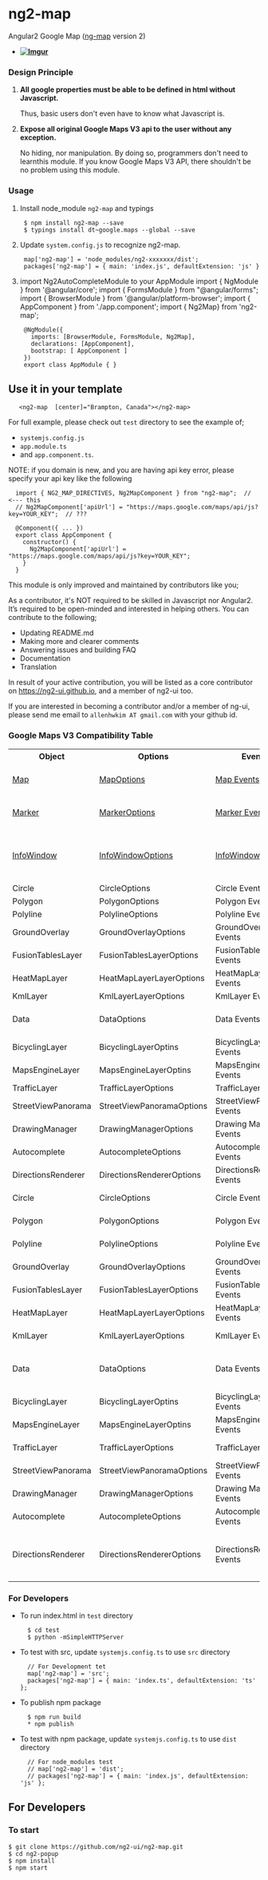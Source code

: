 # ng2-map

Angular2 Google Map ([ng-map](https://ngmap.github.io) version 2)

* **[![Imgur](http://i.imgur.com/O2EOCxf.png)](https://ng2map.github.io)**

### Design Principle

1. **All google properties must be able to be defined in html without Javascript.**

   Thus, basic users don't even have to know what Javascript is. 

2. **Expose all original Google Maps V3 api to the user without any exception.** 

   No hiding, nor manipulation. By doing so, programmers don't need to learnthis module.
   If you know Google Maps V3 API, there shouldn't be no problem using this module.

### Usage

1. Install node_module `ng2-map` and typings

        $ npm install ng2-map --save
        $ typings install dt~google.maps --global --save

2. Update `system.config.js` to recognize ng2-map.

        map['ng2-map'] = 'node_modules/ng2-xxxxxxx/dist';
        packages['ng2-map'] = { main: 'index.js', defaultExtension: 'js' }

3. import Ng2AutoCompleteModule to your AppModule
        import { NgModule } from '@angular/core';
        import { FormsModule } from "@angular/forms";
        import { BrowserModule  } from '@angular/platform-browser';
        import { AppComponent } from './app.component';
        import { Ng2Map} from 'ng2-map';
        
        @NgModule({
          imports: [BrowserModule, FormsModule, Ng2Map],
          declarations: [AppComponent],
          bootstrap: [ AppComponent ]
        })
        export class AppModule { }

## Use it in your template

       <ng2-map  [center]="Brampton, Canada"></ng2-map>

For full example, please check out `test` directory to see the example of;

  - `systemjs.config.js`
  - `app.module.ts`
  -  and `app.component.ts`.

  NOTE: if you domain is new, and you are having api key error, please specify your api key like the following
  
      import { NG2_MAP_DIRECTIVES, Ng2MapComponent } from "ng2-map";  // <--- this
      // Ng2MapComponent['apiUrl'] = "https://maps.google.com/maps/api/js?key=YOUR_KEY";  // ???

      @Component({ ... })
      export class AppComponent {
        constructor() {
          Ng2MapComponent['apiUrl'] = "https://maps.google.com/maps/api/js?key=YOUR_KEY";
        }
      }

This module is only improved and maintained by contributors like you;

As a contributor, it's NOT required to be skilled in Javascript nor Angular2. 
It’s required to be open-minded and interested in helping others.
You can contribute to the following;

  * Updating README.md
  * Making more and clearer comments
  * Answering issues and building FAQ
  * Documentation
  * Translation

In result of your active contribution, you will be listed as a core contributor
on https://ng2-ui.github.io, and a member of ng2-ui too.

If you are interested in becoming a contributor and/or a member of ng-ui,
please send me email to `allenhwkim AT gmail.com` with your github id. 

### Google Maps V3 Compatibility Table

<table>
  <tr><th> Object  <th> Options <th> Events <th> Note </tr>
  <tr><td> <a href="https://developers.google.com/maps/documentation/javascript/reference#Map">Map</a>
      <td> <a href="https://developers.google.com/maps/documentation/javascript/reference#MapOptions">MapOptions</a>
      <td> <a href="https://developers.google.com/maps/documentation/javascript/reference#Map">Map Events</a>
      <td> supported as `ng2-map`
  <tr><td> <a href="https://developers.google.com/maps/documentation/javascript/reference#Marker">Marker</a>
      <td> <a href="https://developers.google.com/maps/documentation/javascript/reference#MarkerOptions">MarkerOptions</a>
      <td> <a href="https://developers.google.com/maps/documentation/javascript/reference#Marker">Marker Events</a>
      <td> supported as `marker`
  <tr><td> <a href="https://developers.google.com/maps/documentation/javascript/reference#InfoWindow">InfoWindow</a>
      <td> <a href="https://developers.google.com/maps/documentation/javascript/reference#InfoWindowOptions">InfoWindowOptions</a>
      <td> <a href="https://developers.google.com/maps/documentation/javascript/reference#InfoWindow">InfoWindow Events</a>
      <td> supported as `info-window`
<<<<<<< HEAD
  <tr><td> Circle        <td> CircleOptions            <td> Circle Events        <td> v0.6.0
  <tr><td> Polygon       <td> PolygonOptions           <td> Polygon Events       <td> v0.6.0
  <tr><td> Polyline      <td> PolylineOptions          <td> Polyline Events      <td> v0.6.0
  <tr><td> GroundOverlay <td> GroundOverlayOptions     <td> GroundOverlay Events <td> v0.6.0
  <tr><td> FusionTablesLayer <td> FusionTablesLayerOptions <td> FusionTablesLayer Events <td> v0.7.0
  <tr><td> HeatMapLayer  <td> HeatMapLayerLayerOptions <td> HeatMapLayer Events      <td> v0.7.0
  <tr><td> KmlLayer      <td> KmlLayerLayerOptions     <td> KmlLayer Events          <td> v0.7.0
  <tr><td> Data          <td> DataOptions              <td> Data Events              <td> v0.7.0 `map-data`
  <tr><td> BicyclingLayer  <td> BicyclingLayerOptins    <td> BicyclingLayer Events   <td> v0.8.0 
  <tr><td> MapsEngineLayer <td> MapsEngineLayerOptins   <td> MapsEngineLayer Events  <td> v0.8.0 
  <tr><td> TrafficLayer    <td> TrafficLayerOptions     <td> TrafficLayer Events     <td> v0.8.0 
  <tr><td> StreetViewPanorama  <td> StreetViewPanoramaOptions     <td> StreetViewPanorama Events  <td> v0.8.0 
  <tr><td> DrawingManager  <td> DrawingManagerOptions   <td> Drawing Manager Events <td> v0.9.0
  <tr><td> Autocomplete    <td> AutocompleteOptions     <td> Autocomplete Events    <td> v1.1.0
  <tr><td> DirectionsRenderer <td> DirectionsRendererOptions     <td> DirectionsRenderer Events    <td> v1.2.0
=======
  <tr><td> Circle        <td> CircleOptions            <td> Circle Events        <td> Coming soon
  <tr><td> Polygon       <td> PolygonOptions           <td> Polygon Events       <td> Coming Soon
  <tr><td> Polyline      <td> PolylineOptions          <td> Polyline Events      <td> Coming Soon
  <tr><td> GroundOverlay <td> GroundOverlayOptions     <td> GroundOverlay Events <td> Coming Soon
  <tr><td> FusionTablesLayer <td> FusionTablesLayerOptions <td> FusionTablesLayer Events <td>  Coming Soon
  <tr><td> HeatMapLayer  <td> HeatMapLayerLayerOptions <td> HeatMapLayer Events      <td> Coming Soon
  <tr><td> KmlLayer      <td> KmlLayerLayerOptions     <td> KmlLayer Events          <td> Coming Soon
  <tr><td> Data          <td> DataOptions              <td> Data Events              <td> Coming Soon `map-data`
  <tr><td> BicyclingLayer  <td> BicyclingLayerOptins    <td> BicyclingLayer Events   <td> Coming Soon 
  <tr><td> MapsEngineLayer <td> MapsEngineLayerOptins   <td> MapsEngineLayer Events  <td> Coming Soon 
  <tr><td> TrafficLayer    <td> TrafficLayerOptions     <td> TrafficLayer Events     <td> Coming Soon 
  <tr><td> StreetViewPanorama  <td> StreetViewPanoramaOptions     <td> StreetViewPanorama Events  <td> Coming Soon
  <tr><td> DrawingManager  <td> DrawingManagerOptions   <td> Drawing Manager Events <td> Coming Soon
  <tr><td> Autocomplete    <td> AutocompleteOptions     <td> Autocomplete Events    <td> Coming Soon
  <tr><td> DirectionsRenderer <td> DirectionsRendererOptions     <td> DirectionsRenderer Events    <td> Coming Soon
>>>>>>> rc5 upgrade
</table>

### For Developers

  * To run index.html in `test` directory
  
          $ cd test
          $ python -mSimpleHTTPServer

  * To test with src, update `systemjs.config.ts` to use `src` directory
  
          // For Development tet
          map['ng2-map'] = 'src';
          packages['ng2-map'] = { main: 'index.ts', defaultExtension: 'ts' };

  * To publish npm package
  
          $ npm run build
          * npm publish
          
  * To test with npm package,  update `systemjs.config.ts` to use `dist` directory
  
          // For node_modules test
          // map['ng2-map'] = 'dist';
          // packages['ng2-map'] = { main: 'index.js', defaultExtension: 'js' };
  
  
## For Developers

### To start

    $ git clone https://github.com/ng2-ui/ng2-map.git
    $ cd ng2-popup
    $ npm install
    $ npm start


